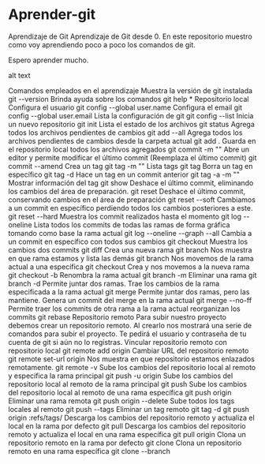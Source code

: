 # Aprender-git
Aprendizaje de Git
Aprendizaje de Git desde 0. En este repositorio muestro como voy aprendiendo poco a poco los comandos de git.

Espero aprender mucho.

alt text

Comandos empleados en el aprendizaje
Muestra la versión de git instalada
git --version
Brinda ayuda sobre los comandos
git help <comandos>*
Repositorio local
Configura el usuario
git config --global user.name <usuario>
Configura el email
git config --global user.email <correo>
Lista la configuración de git
git config --list
Inicia un nuevo repositorio
git init
Lista el estado de los archivos
git status
Agrega todos los archivos pendientes de cambios
git add --all
Agrega todos los archivos pendientes de cambios desde la carpeta actual
git add .
Guarda en el repositorio local todos los archivos agregados
git commit -m "<mensaje>"
Abre un editor y permite modificar el último commit (Reemplaza el último commit)
git commit --amend
Crea un tag
git tag <tag> -m "<mensaje>"
Lista tags
git tag
Borra un tag en específico
git tag -d <tag>
Hace un tag en un commit anterior
git tag -a <tag> <commit> -m "<mensaje>"
Mostrar información del tag
git show <tag>
Deshace el último commit, eliminando los cambios del área de preparación.
git reset
Deshace el último commit, conservando cambios en el área de preparación
git reset --soft
Cambiamos a un commit en específico perdiendo todos los cambios posteriores a este.
git reset --hard <commit>
Muestra los commit realizados hasta el momento
git log --oneline
Lista todos los commits de todas las ramas de forma gráfica tomando como base la rama actual
git log --oneline --graph --all
Cambia a un commit en específico con todos sus cambios
git checkout <commit>
Muestra los cambios dos commits
git diff <commit> <commit>
Crea una nueva rama
git branch <rama>
Nos muestra en que rama estamos y lista las demás
git branch
Nos movemos de la rama actual a una específica
git checkout <rama>
Crea y nos movemos a la nueva rama
git checkout -b <rama>
Renombra la rama actual
git branch -m <rama>
Eliminar una rama
git branch -d <rama>
Permite juntar dos ramas. Trae los cambios de la rama especificada a la rama actual
git merge <rama>
Permite juntar dos ramas, pero las mantiene. Genera un commit del merge en la rama actual
git merge --no-ff <rama>
Permite traer los commits de otra rama a la rama actual reorganizan los commits
git rebase <rama>
Repositorio remoto
Para subir nuestro proyecto debemos crear un repositorio remoto. Al crearlo nos mostrará una serie de comandos para subir el proyecto. Te pedirá el usuario y contraseña de tu cuenta de git si aún no lo registras.
Vincular repositorio remoto con repositorio local
git remote add origin <url>
Cambiar URL del repositorio remoto
git remote set-url origin <url>
Nos muestra en que repositorio estamos enlazados remotamente.
git remote -v
Sube los cambios del repositorio local al remoto y especifica la rama principal
git push -u origin <rama>
Sube los cambios del repositorio local al remoto de la rama principal
git push
Sube los cambios del repositorio local al remoto de una rama específica
git push origin <rama>
Eliminar una rama remota
git push origin --delete <rama>
Sube todos los tags locales al remoto
git push --tags
Eliminar un tag remoto
git tag -d <tag>
git push origin :refs/tags/<tag>
Descarga los cambios del repositorio remoto y actualiza el local en la rama por defecto
git pull
Descarga los cambios del repositorio remoto y actualiza el local en una rama específica
git pull origin <rama>
Clona un repositorio remoto en la rama por defecto
git clone <url>
Clona un repositorio remoto en una rama específica
git clone --branch <rama> <url>
